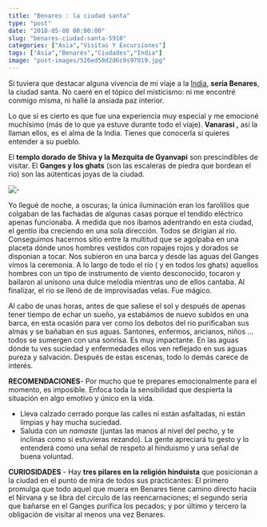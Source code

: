 ```yaml
---
title: "Benares : la ciudad santa"
type: "post"
date: "2018-05-08 00:00:00"
slug: "benares-ciudad-santa-5910"
categories: ["Asia","Visitas Y Excursiones"]
tags: ["Asia","Benarés","Ciudades","India"]
image: "post-images/526ed58d2d6c9s97019.jpg"
---
```


Si tuviera que destacar alguna vivencia de mi viaje a la [India](http://www.missviajes.com/india-pais-sensaciones-5921/), **sería Benares**, la ciudad santa. No caeré en el tópico del misticismo: ni me encontré conmigo misma, ni hallé la ansiada paz interior.

Lo que sí es cierto es que fue una experiencia muy especial y me emocioné muchísimo (más de lo que ya estuve durante todo el viaje). **Vanarasi ,** así la llaman ellos, es el alma de la India. Tienes que conocerla si quieres entender a su pueblo.  
  
El **templo dorado de Shiva y la Mezquita de Gyanvapi** son prescindibles de visitar. El **Ganges y los ghats** (son las escaleras de piedra que bordean el rio) son las aútenticas joyas de la ciudad.  
  
![ - ](post-images/526ed58d2d6c9s97019.jpg "Benares by rahuldlucca")  
  
Yo llegué de noche, a oscuras; la única iluminación eran los farolillos que colgaban de las fachadas de algunas casas porque el tendido eléctrico apenas funcionaba. A medida que nos íbamos adentrando en esta ciudad, el gentío iba creciendo en una sola dirección. Todos se dirigian al río. Conseguimos hacernos sitio entre la multitud que se agolpaba en una placeta dónde unos hombres vestidos con ropajes rojos y dorados se disponian a tocar. Nos subieron en una barca y desde las aguas del Ganges vimos la ceremonia. A lo largo de todo el río ( y en todos los ghats) aquellos hombres con un tipo de instrumento de viento desconocido, tocaron y bailaron al unísono una dulce melodía mientras uno de ellos cantaba. Al finalizar, el rio se llenó de de improvisadas velas. Fue mágico.  
  
Al cabo de unas horas, antes de que saliese el sol y después de apenas tener tiempo de echar un sueño, ya estabámos de nuevo subidos en una barca, en esta ocasión para ver como los debotos del rio purificaban sus almas y se bañaban en sus aguas. Santones, enfermos, ancianos, niños ... todos se sumergen con una sonrisa. Es muy impactante. En las aguas dónde tu ves suciedad y enfermedades ellos ven reflejado en sus aguas pureza y salvación. Después de estas escenas, todo lo demás carece de interés.  
  
**RECOMENDACIONES**- Por mucho que te prepares emocionalmente para el momento, es imposible. Enfoca toda la sensibilidad que despierta la situación en algo emotivo y único en la vida.
- Lleva calzado cerrado porque las calles ni están asfaltadas, ni están limpias y hay mucha suciedad.
- Saluda con un *namaste* (juntas las manos al nivel del pecho, y te inclinas como si estuvieras rezando). La gente apreciará tu gesto y lo entenderá como una señal de respeto al hinduismo y una señal de buena voluntad.

**CURIOSIDADES** - Hay **tres pilares en la religión hinduista** que posicionan a la ciudad en el punto de mira de todos sus practicantes: El primero promulga que todo aquel que muera en Benares tiene camino directo hacia el Nirvana y se libra del circulo de las reencarnaciones; el segundo seria que bañarse en el Ganges purifica los pecados; y por último y tercero la obligación de visitar al menos una vez Benares.
